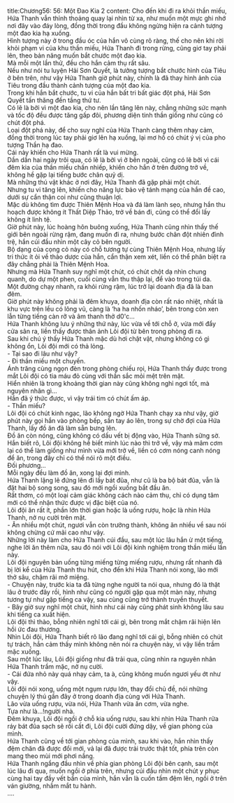 title:Chương56: 56: Một Đao Kia 2
content:
Cho đến khi đi ra khỏi thần miếu, Hứa Thanh vẫn thỉnh thoảng quay lại nhìn từ xa, như muốn một mực ghi nhớ nơi đây vào đáy lòng, đồng thời trong đầu không ngừng hiện ra cảnh tượng một đao kia hạ xuống.<br>Hình tượng này ở trong đầu óc của hắn vô cùng rõ ràng, thế cho nên khi rời khỏi phạm vi của khu thần miếu, Hứa Thanh đi trong rừng, cũng giơ tay phải lên, theo bản năng muốn bắt chước một đao kia.<br>Mà mỗi một lần thử, đều cho hắn cảm thụ rất sâu.<br>Nếu như nói tu luyện Hải Sơn Quyết, là tưởng tượng bắt chước hình của Tiêu ở bên trên, như vậy Hứa Thanh giờ phút này, chính là đã thay hình ảnh của Tiêu trong đầu thành cảnh tượng của một đao kia.<br>Trong khi hắn bắt chước, tu vi của hắn bất tri bất giác đột phá, Hải Sơn Quyết tấn thăng đến tầng thứ tư.<br>Có lẽ là bởi vì một đao kia, cho nên lần tăng lên này, chẳng những sức mạnh và tốc độ đều được tăng gấp đôi, phương diện tinh thần giống như cũng có chút đột phá.<br>Loại đột phá này, để cho suy nghĩ của Hứa Thanh càng thêm nhạy cảm, đồng thời trong lúc tay phải giơ lên hạ xuống, lại mơ hồ có chút ý vị của pho tượng Thần hạ đao.<br>Cái này khiến cho Hứa Thanh rất là vui mừng.<br>Dần dần hai ngày trôi qua, có lẽ là bởi vì ở bên ngoài, cũng có lẽ bởi vì cái đêm kia của thần miếu chấn nhiếp, khiến cho hắn ở trên đường trở về, không hề gặp lại tiếng bước chân quỷ dị.<br>Mà những thú vật khác ở nơi đây, Hứa Thanh đã gặp phải một chút.<br>Nhưng tu vi tăng lên, khiến cho năng lực bảo vệ tánh mạng của hắn đề cao, dưới sự cẩn thận coi như cũng thuận lợi.<br>Mặc dù không tìm được Thiên Mệnh Hoa và đá làm lành sẹo, nhưng hắn thu hoạch được không ít Thất Diệp Thảo, trở về bán đi, cũng có thể đổi lấy không ít linh tệ.<br>Giờ phút này, lúc hoàng hôn buông xuống, Hứa Thanh cũng nhìn thấy thế giới bên ngoài rừng rậm, đang muốn đi ra, nhưng bước chân đột nhiên đình trệ, hắn cúi đầu nhìn một cây cỏ bên người.<br>Bộ dạng của cọng cỏ này có chỗ tương tự cùng Thiên Mệnh Hoa, nhưng lấy tri thức ít ỏi về thảo dược của hắn, cẩn thận xem xét, liền có thể phân biệt ra đây chẳng phải là Thiên Mệnh Hoa.<br>Nhưng mà Hứa Thanh suy nghĩ một chút, có chút chột dạ nhìn chung quanh, do dự một phen, cuối cùng vẫn thu thập lại, để vào trong túi da.<br>Một đường chạy nhanh, ra khỏi rừng rậm, lúc trở lại doanh địa đã là ban đêm.<br>Giờ phút này không phải là đêm khuya, doanh địa còn rất náo nhiệt, nhất là khu vực trên lều có lông vũ, càng là ‘ha ha nhốn nháo’, bên trong còn xen lẫn từng tiếng càn rỡ và âm thanh thở d0'c…<br>Hứa Thanh không lưu ý những thứ này, lúc vừa về tới chỗ ở, vừa mới đẩy cửa sân ra, liền thấy được thân ảnh Lôi đội từ bên trong phòng đi ra.<br>Sau khi chú ý thấy Hứa Thanh mặc dù hơi chật vật, nhưng không có gì không ổn, Lôi đội mới có thả lỏng.<br>- Tại sao đi lâu như vậy?<br>- Đi thần miếu một chuyến.<br>Ánh trăng cùng ngọn đèn trong phòng chiếu rọi, Hứa Thanh thấy được trong mắt Lôi đội có tia máu đỏ cùng với thần sắc mỏi mệt trên mặt.<br>Hiển nhiên là trong khoảng thời gian này cũng không nghỉ ngơi tốt, mà nguyên nhân gì...<br>Hắn đã ý thức được, vì vậy trái tim có chút ấm áp.<br>- Thần miếu?<br>Lôi đội có chút kinh ngạc, lão không ngờ Hứa Thanh chạy xa như vậy, giờ phút này gọi hắn vào phòng bếp, sắn tay áo lên, trong sự chờ đợi của Hứa Thanh, lấy đồ ăn đã làm sẵn bưng lên.<br>Đồ ăn còn nóng, cũng không có dấu vết bị động vào, Hứa Thanh sững sờ.<br>Hắn biết rõ, Lôi đội không hề biết mình lúc nào thì trở về, vậy mà mâm cơm lại có thể làm giống như mình vừa mới trở về, liền có cơm nóng canh nóng để ăn, trong đây chỉ có thể nói rõ một điều.<br>Đối phương...<br>Mỗi ngày đều làm đồ ăn, xong lại đợi mình.<br>Hứa Thanh lặng lẽ đứng lên đi lấy bát đũa, như cũ là ba bộ bát đũa, vẫn là đặt hai bộ song song, sau đó mới ngồi xuống bắt đầu ăn.<br>Rất thơm, có một loại cảm giác không cách nào cảm thụ, chỉ có dụng tâm mới có thể nhận thức được vị đặc biệt của nó.<br>Lôi đội ăn rất ít, phần lớn thời gian hoặc là uống rượu, hoặc là nhìn Hứa Thanh, nở nụ cười trên mặt.<br>- Ăn nhiều một chút, ngươi vẫn còn trưởng thành, không ăn nhiều về sau nói không chừng cứ mãi cao như vậy.<br>Những lời này làm cho Hứa Thanh cúi đầu, sau một lúc lâu hắn ừ một tiếng, nghe lời ăn thêm nữa, sau đó nói với Lôi đội kinh nghiệm trong thần miếu lần này.<br>Lôi đội nguyên bản uống từng miếng từng miếng rượu, nhưng rất nhanh đã bị lời kể của Hứa Thanh thu hút, cho đến khi Hứa Thanh nói xong, lão mới thở sâu, chậm rãi mở miệng.<br>- Chuyện này, trước kia ta đã từng nghe người ta nói qua, nhưng đó là thật lâu ở trước đây rồi, hình như cũng có người gặp qua một màn này, nhưng tương tự như gặp tiếng ca vậy, sau cùng cũng trở thành truyền thuyết.<br>- Bây giờ suy nghĩ một chút, hình như cái này cũng phát sinh không lâu sau khi tiếng ca xuất hiện.<br>Lôi đội thì thào, bỗng nhiên nghĩ tới cái gì, bên trong mắt chậm rãi hiện lên hồi ức đau thương.<br>Nhìn Lôi đội, Hứa Thanh biết rõ lão đang nghĩ tới cái gì, bỗng nhiên có chút tự trách, hắn cảm thấy mình không nên nói ra chuyện này, vì vậy liền trầm mặc xuống.<br>Sau một lúc lâu, Lôi đội giống như đã trải qua, cũng nhìn ra nguyên nhân Hứa Thanh trầm mặc, nở nụ cười.<br>- Cái đứa nhỏ này quá nhạy cảm, ta à, cũng không muốn ngươi yếu ớt như vậy.<br>Lôi đội nói xong, uống một ngụm rượu lớn, thay đổi chủ đề, nói những chuyện lý thú gần đây ở trong doanh địa cùng với Hứa Thanh.<br>Lão vừa uống rượu, vừa nói, Hứa Thanh vừa ăn cơm, vừa nghe.<br>Tựa như là...!người nhà.<br>Đêm khuya, Lôi đội ngồi ở chỗ kia uống rượu, sau khi nhìn Hứa Thanh rửa ráy bát đũa sạch sẽ rồi cất đi, Lôi đội cười đứng dậy, về gian phòng của mình.<br>Hứa Thanh cũng về tới gian phòng của mình, sau khi vào, hắn nhìn thấy đệm chăn đã được đổi mới, vả lại đã được trải trước thật tốt, phía trên còn mang theo mùi mới phơi nắng.<br>Hứa Thanh ngẩng đầu nhìn về phía gian phòng Lôi đội bên cạnh, sau một lúc lâu đi qua, muốn ngồi ở phía trên, nhưng cúi đầu nhìn một chút y phục cùng hai tay đầy vết bẩn của mình, hắn vẫn là cuốn tấm đệm lên, ngồi ở trên ván giường, nhắm mắt tu hành.<br>....<br>